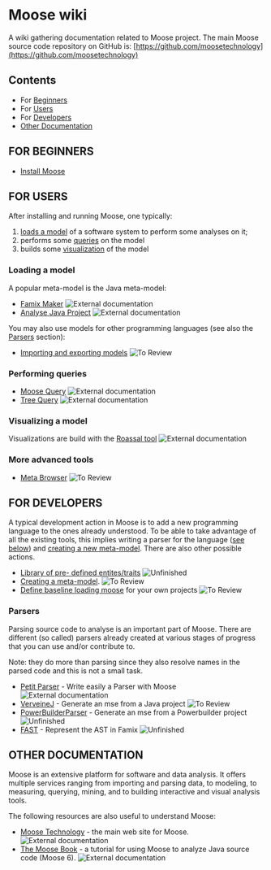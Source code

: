 # Moose wiki  <!-- omit in toc -->

A wiki gathering documentation related to Moose project.
The main Moose source code repository on GitHub is: [https://github.com/moosetechnology](https://github.com/moosetechnology)

## Contents  <!-- omit in toc -->

- For [Beginners](#For-Beginners)
- For [Users](#For-Users)
- For [Developers](#For-Developers)
- [Other Documentation](#Other-Documentation)

## FOR BEGINNERS

- [Install Moose](Beginners/InstallMoose.md)

## FOR USERS

After installing and running Moose, one typically:
1. [loads a model](#loading-a-model) of a software system to perform some analyses on it;
1. performs some [queries](#performing-queries) on the model
1. builds some [visualization](#visualizing-a-model) of the model

### Loading a model

A popular meta-model is the Java meta-model:
- [Famix Maker](https://github.com/moosetechnology/Moose-Easy)
  ![External documentation](https://img.shields.io/badge/-External%20Documentation-blue)
- [Analyse Java Project](https://fuhrmanator.github.io/2019/07/29/AnalyzingJavaWithMoose.html)
  ![External documentation](https://img.shields.io/badge/-External%20Documentation-blue)

You may also use models for other programming languages (see also the [Parsers](#Parsers) section):
- [Importing and exporting models](Users/ImportingAndExportingModels.md)
  ![To Review](https://img.shields.io/badge/Progress-ToReview-purple)

### Performing queries

- [Moose Query](https://moosequery.ferlicot.fr/)
  ![External documentation](https://img.shields.io/badge/-External%20Documentation-blue)
- [Tree Query](https://github.com/juliendelplanque/TreeQuery)
  ![External documentation](https://img.shields.io/badge/-External%20Documentation-blue)

### Visualizing a model

Visualizations are build with the [Roassal tool](https://github.com/ObjectProfile/Roassal3.git)
  ![External documentation](https://img.shields.io/badge/-External%20Documentation-blue)

### More advanced tools

- [Meta Browser](Users/metaBrowser.md)
  ![To Review](https://img.shields.io/badge/Progress-ToReview-purple)


## FOR DEVELOPERS

A typical development action in Moose is to add a new programming language to the ones already understood.
To be able to take advantage of all the existing tools, this implies writing a parser for the language ([see below](#Parsers)) and [creating a new meta-model](Developers/CreateNewMetamodel.md).
There are also other possible actions.

- [Library of pre- defined entites/traits](Developers/predefinedEntities.md)
  ![Unfinished](https://img.shields.io/badge/Progress-Unfinished-yellow)
- [Creating a meta-model](Developers/CreateNewMetamodel.md).
  ![To Review](https://img.shields.io/badge/Progress-ToReview-purple)
- [Define baseline loading moose](Developers/DefineBaselineLoadingMoose.md) for your own projects
  ![To Review](https://img.shields.io/badge/Progress-ToReview-purple)

### Parsers

Parsing source code to analyse is an important part of Moose.
There are different (so called) parsers already created at various stages of progress that you can use and/or contribute to.

Note: they do more than parsing since they also resolve names in the parsed code and this is not a small task.

- [Petit Parser](https://github.com/moosetechnology/PetitParser) - Write easily a Parser with Moose 
  ![External documentation](https://img.shields.io/badge/-External%20Documentation-blue)
- [VerveineJ](Developers/Parsers/VerveineJ.md) - Generate an mse from a Java project
  ![To Review](https://img.shields.io/badge/Progress-ToReview-purple)
- [PowerBuilderParser](Developers/Parsers/PowerBuilderParser.md) - Generate an mse from a Powerbuilder project
  ![Unfinished](https://img.shields.io/badge/Progress-Unfinished-yellow)
- [FAST](Developers/Parsers/FAST.md) - Represent the AST in Famix
  ![Unfinished](https://img.shields.io/badge/Progress-Unfinished-yellow)


## OTHER DOCUMENTATION

Moose is an extensive platform for software and data analysis.
It offers multiple services ranging from importing and parsing data, to modeling, to measuring, querying, mining, and to building interactive and visual analysis tools. 

The following resources are also useful to understand Moose:

- [Moose Technology](http://moosetechnology.org/) - the main web site for Moose.
  ![External documentation](https://img.shields.io/badge/-External%20Documentation-blue)
- [The Moose Book](http://themoosebook.org/) - a tutorial for using Moose to analyze Java source code (Moose 6).
  ![External documentation](https://img.shields.io/badge/-External%20Documentation-blue)
